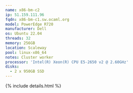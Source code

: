 ```yaml
---
name: x86-bm-c2
ip: 51.159.111.96
fqdn: x86-bm-c1.sw.ocaml.org
model: PowerEdge R720
manufacturer: Dell
os: Ubuntu 22.04
threads: 32
memory: 256GB
location: Scaleway
pool: linux-x86_64
notes: Cluster worker
processor: 'Intel(R) Xeon(R) CPU E5-2650 v2 @ 2.60GHz'
disks:
  - 2 x 950GB SSD
---
```

{% include details.html %} 

